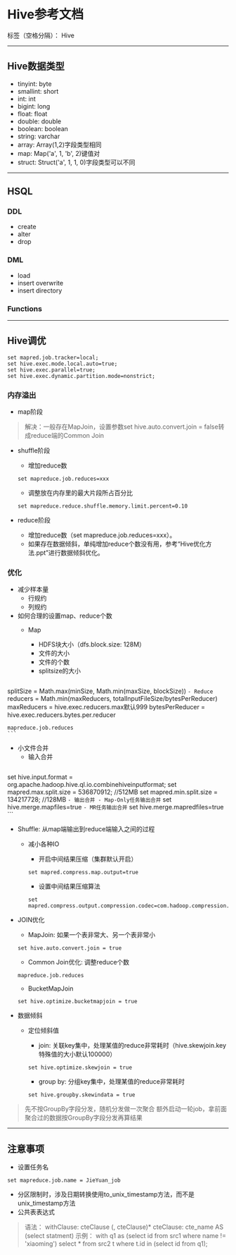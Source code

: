 # Hive参考文档

标签（空格分隔）： Hive

---

## Hive数据类型
- tinyint: byte
- smallint: short
- int: int
- bigint: long
- float: float
- double: double
- boolean: boolean
- string: varchar
- array: Array(1,2)字段类型相同
- map: Map('a', 1, 'b', 2)键值对
- struct: Struct('a', 1, 1, 0)字段类型可以不同

---

## HSQL
### DDL
- create 
- alter 
- drop
### DML
- load
- insert overwrite
- insert directory
### Functions

---

## Hive调优

```
set mapred.job.tracker=local;
set hive.exec.mode.local.auto=true;
set hive.exec.parallel=true;
set hive.exec.dynamic.partition.mode=nonstrict;
```

### 内存溢出
- map阶段
> 解决：一般存在MapJoin，设置参数set hive.auto.convert.join = false转成reduce端的Common Join
- shuffle阶段
    - 增加reduce数
    ```
    set mapreduce.job.reduces=xxx
    ```
    
    - 调整放在内存里的最大片段所占百分比
    ```
    set mapreduce.reduce.shuffle.memory.limit.percent=0.10
    ```
    
- reduce阶段
    - 增加reduce数（set mapreduce.job.reduces=xxx）。
    - 如果存在数据倾斜，单纯增加reduce个数没有用，参考“Hive优化方法.ppt”进行数据倾斜优化。

### 优化
- 减少样本量
    - 行规约
    - 列规约
- 如何合理的设置map、reduce个数
    - Map
        - HDFS块大小（dfs.block.size: 128M）
        - 文件的大小
        - 文件的个数
        - splitsize的大小

        ```
splitSize = Math.max(minSize, Math.min(maxSize, blockSize))
        ```
    - Reduce
    ```
    reducers = Math.min(maxReducers, totalInputFileSize/bytesPerReducer)
    maxReducers = hive.exec.reducers.max默认999
    bytesPerReducer = hive.exec.reducers.bytes.per.reducer 
    
    mapreduce.job.reduces
    ```
- 小文件合并
    - 输入合并
    ```
set hive.input.format = org.apache.hadoop.hive.ql.io.combinehiveinputformat;
set mapred.max.split.size = 536870912;  //512MB
set mapred.min.split.size = 134217728;  //128MB
    ```
    - 输出合并
        - Map-Only任务输出合并
        ```
        set hive.merge.mapfiles=true
        ```
        - MR任务输出合并
        ```
        set hive.merge.mapredfiles=true
        ```
        
- Shuffle: 从map端输出到reduce端输入之间的过程
	- 减小各种IO
	    - 开启中间结果压缩（集群默认开启）
	    ```
	    set mapred.compress.map.output=true
	    ```
	    
	    - 设置中间结果压缩算法
	    ```
	    set mapred.compress.output.compression.codec=com.hadoop.compression.lzo.LzoCodec
	    ```

- JOIN优化
    - MapJoin: 如果一个表非常大、另一个表非常小
    ```默认开启
    set hive.auto.convert.join = true
    ```
    - Common Join优化: 调整reduce个数
    ```
    mapreduce.job.reduces
    ```
    - BucketMapJoin
    ```
    set hive.optimize.bucketmapjoin = true
    ```
    
- 数据倾斜
    - 定位倾斜值
        - join: 关联key集中，处理某值的reduce非常耗时（hive.skewjoin.key特殊值的大小默认100000）
        ```
        set hive.optimize.skewjoin = true
        ```
        
        - group by: 分组key集中，处理某值的reduce非常耗时
        ```
        set hive.groupby.skewindata = true
        ```
        
> 先不按GroupBy字段分发，随机分发做一次聚合
额外启动一轮job，拿前面聚合过的数据按GroupBy字段分发再算结果

---

## 注意事项
- 设置任务名
```
set mapreduce.job.name = JieYuan_job
```
- 分区限制时，涉及日期转换使用to_unix_timestamp方法，而不是unix_timestamp方法
- 公共表表达式
> 语法：
          withClause: cteClause (, cteClause)*
          cteClause: cte_name AS (select statment)
示例：
        with q1 as (select id from src1 where name != 'xiaoming')
        select *
        from src2 t where t.id in (select id from q1);
